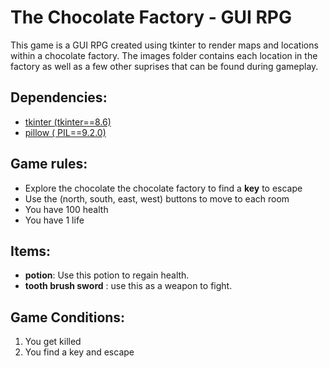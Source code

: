 # The Chocolate Factory - GUI RPG

This game is a GUI RPG created using tkinter to render maps and locations within a chocolate factory. The images folder contains each location in the factory as well as a few other suprises that can be found during gameplay.

## Dependencies:
- [tkinter (tkinter==8.6)](https://docs.python.org/3/library/tkinter.html)
- [pillow ( PIL==9.2.0)](https://pillow.readthedocs.io/en/stable/)

## Game rules:
- Explore the chocolate the chocolate factory to find a **key** to escape 
- Use the (north, south, east, west) buttons to move to each room
- You have 100 health
- You have 1 life


## Items: 
  - **potion**: Use this potion to regain health.
  - **tooth brush sword** : use this as a weapon to fight.
  
## Game Conditions:
  1. You get killed
  2. You find a key and escape
